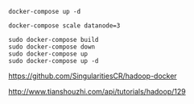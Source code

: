 ```shell script
docker-compose up -d

docker-compose scale datanode=3

sudo docker-compose build
sudo docker-compose down
sudo docker-compose up
sudo docker-compose up -d
```

https://github.com/SingularitiesCR/hadoop-docker

http://www.tianshouzhi.com/api/tutorials/hadoop/129
